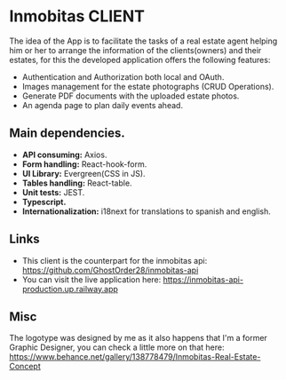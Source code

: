 # Inmobitas CLIENT

The idea of the App is to facilitate the tasks of a real estate agent helping him or her to arrange the information of the clients(owners) and their estates, for this the developed application offers the following features:
* Authentication and Authorization both local and OAuth.
* Images management for the estate photographs (CRUD Operations).
* Generate PDF documents with the uploaded estate photos.
* An agenda page to plan daily events ahead.

## Main dependencies.
* **API consuming:** Axios.
* **Form handling:** React-hook-form.
* **UI Library:** Evergreen(CSS in JS).
* **Tables handling:** React-table.
* **Unit tests:** JEST.
* **Typescript.**
* **Internationalization:** i18next for translations to spanish and english.

## Links
* This client is the counterpart for the inmobitas api: https://github.com/GhostOrder28/inmobitas-api 
* You can visit the live application here: https://inmobitas-api-production.up.railway.app

## Misc
The logotype was designed by me as it also happens that I'm a former Graphic Designer, you can check a little more on that here: https://www.behance.net/gallery/138778479/Inmobitas-Real-Estate-Concept
